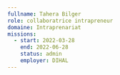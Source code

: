 ```yaml
---
fullname: Tahera Bilger
role: collaboratrice intrapreneur
domaine: Intraprenariat
missions:
  - start: 2022-03-28
    end: 2022-06-28
    status: admin
    employer: DIHAL 
---
```


